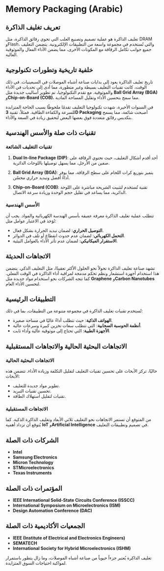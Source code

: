 # Memory Packaging (Arabic)

## تعريف تغليف الذاكرة

تغليف الذاكرة هو عملية تصميم وتصنيع العلب التي تحوي رقائق الذاكرة، مثل DRAM وFlash، والتي تُستخدم في مجموعة واسعة من التطبيقات الإلكترونية. يتضمن التغليف جميع جوانب تكامل الرقاقة مع المكونات الأخرى، مما يضمن الأداء الفعال والموثوقية العالية. 

## خلفية تاريخية وتطورات تكنولوجية

تاريخ تغليف الذاكرة يعود إلى بدايات صناعة أشباه الموصلات في السبعينيات. في ذلك الوقت، كانت تقنيات التغليف بسيطة وغير متطورة، مما أدى إلى تحديات في الأداء والموثوقية. مع تقدم التكنولوجيا، تم تطوير أساليب جديدة مثل **Ball Grid Array (BGA)** و**Chip-on-Board (COB)**، مما سمح بتحسين الأداء وتقليل المساحة المادية.

في السنوات الأخيرة، شهدت تكنولوجيا التغليف تقدمًا ملحوظًا بسبب الحاجة المتزايدة للسرعة والكفاءة الطاقية. فمثلاً، تقنية **3D Packaging** أصبحت شائعة، مما يسمح بتكديس رقائق متعددة فوق بعضها البعض لتحقيق زيادة في السعة والأداء.

## تقنيات ذات صلة والأسس الهندسية

### تقنيات التغليف الشائعة

1. **Dual In-line Package (DIP)**: أحد أقدم أشكال التغليف، حيث تحتوي الرقاقة على صفين من الأرجل، مما يسهل توصيلها باللوحات الدائرية.
   
2. **Ball Grid Array (BGA)**: يتميز بتوزيع كرات اللحام على سطح الرقاقة، مما يوفر أداءً أفضل وتبديد حراري محسّن.

3. **Chip-on-Board (COB)**: تقنية تُستخدم لتثبيت الشريحة مباشرة على اللوحة الدائرية، مما يساعد في تقليل حجم الوحدة وزيادة سرعة الاتصال.

### الأسس الهندسية

تتطلب عملية تغليف الذاكرة معرفة عميقة بأسس الهندسة الكهربائية والمواد. يجب أن تُؤخذ في الاعتبار عوامل مثل:

- **التوصيل الحراري**: لضمان تبديد الحرارة بشكل فعال.
- **التحمل الكهربائي**: لضمان عدم حدوث انقطاع أو تلف في الدوائر.
- **الاستقرار الميكانيكي**: لضمان عدم تأثر الأداء بالعوامل البيئية.

## الاتجاهات الحديثة

تشهد صناعة تغليف الذاكرة تحولاً نحو الحلول الأكثر تعقيدًا، مثل التغليف الذكي. يتضمن هذا استخدام أجهزة استشعار ونظم تحكم مدمجة لمراقبة أداء الذاكرة في الوقت الفعلي. كما تتجه الشركات نحو استخدام مواد جديدة مثل **Graphene** و**Carbon Nanotubes** لتحسين الأداء العام.

## التطبيقات الرئيسية

تُستخدم تقنيات تغليف الذاكرة في مجموعة متنوعة من التطبيقات، بما في ذلك:

- **الهواتف الذكية**: حيث تتطلب أداءً عاليًا في مساحة صغيرة.
- **أنظمة الحوسبة السحابية**: التي تتطلب سعات تخزين كبيرة وسرعات عالية.
- **الأجهزة الطبية**: التي تحتاج إلى موثوقية عالية وأداء ثابت.

## الاتجاهات البحثية الحالية والاتجاهات المستقبلية

### الاتجاهات البحثية الحالية

حاليًا، تركز الأبحاث على تحسين تقنيات التغليف لتقليل التكلفة وزيادة الأداء. تتضمن هذه الأبحاث:

- تطوير مواد جديدة للتغليف.
- تحسين تقنيات التبريد.
- تقنيات لتقليل استهلاك الطاقة.

### الاتجاهات المستقبلية

من المتوقع أن تستمر الاتجاهات نحو التغليف ثلاثي الأبعاد وتغليف الذاكرة الذكية. كما يُتوقع أن تزداد أهمية **IoT** و**Artificial Intelligence** في تصميم وتطبيقات التغليف.

## الشركات ذات الصلة

- **Intel**
- **Samsung Electronics**
- **Micron Technology**
- **STMicroelectronics**
- **Texas Instruments**

## المؤتمرات ذات الصلة

- **IEEE International Solid-State Circuits Conference (ISSCC)**
- **International Symposium on Microelectronics (ISM)**
- **Design Automation Conference (DAC)**

## الجمعيات الأكاديمية ذات الصلة

- **IEEE (Institute of Electrical and Electronics Engineers)**
- **SEMATECH**
- **International Society for Hybrid Microelectronics (ISHM)**

تغليف الذاكرة يُعتبر جزءاً حيوياً من صناعة أشباه الموصلات، وما زال يتطور باستمرار لمواكبة احتياجات السوق المتزايدة.